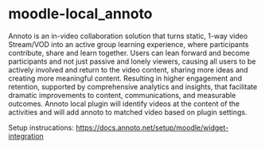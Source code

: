 # moodle-local_annoto
Annoto is an in-video collaboration solution that turns static, 1-way video Stream/VOD into an active group learning experience, where participants contribute, share and learn together. Users can lean forward and become participants and not just passive and lonely viewers, causing all users to be actively involved and return to the video content, sharing more ideas and creating more meaningful content. Resulting in higher engagement and retention, supported by comprehensive analytics and insights, that facilitate dramatic improvements to content, communications, and measurable outcomes. Annoto local plugin will identify videos at the content of the activities and will add annoto to matched video based on plugin settings.

Setup instrucations:
https://docs.annoto.net/setup/moodle/widget-integration

